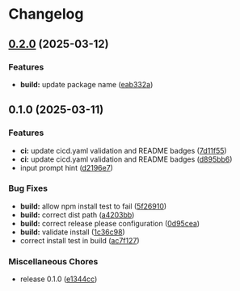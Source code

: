 # Changelog

## [0.2.0](https://github.com/dwmkerr/inquirer-prompts/compare/v0.1.0...v0.2.0) (2025-03-12)


### Features

* **build:** update package name ([eab332a](https://github.com/dwmkerr/inquirer-prompts/commit/eab332a550da24a436ab5bc399ddc75a10ef59e3))

## 0.1.0 (2025-03-11)


### Features

* **ci:** update cicd.yaml validation and README badges ([7d11f55](https://github.com/dwmkerr/inquirer-advanced-input-prompt/commit/7d11f5593d14630b0a2cd49ce270fe44d6d8b229))
* **ci:** update cicd.yaml validation and README badges ([d895bb6](https://github.com/dwmkerr/inquirer-advanced-input-prompt/commit/d895bb6086801dd438bd4c8f3b29456d1793b300))
* input prompt hint ([d2196e7](https://github.com/dwmkerr/inquirer-advanced-input-prompt/commit/d2196e7f3b7cd532bd3d10e184b444bb2f1bbc79))


### Bug Fixes

* **build:** allow npm install test to fail ([5f26910](https://github.com/dwmkerr/inquirer-advanced-input-prompt/commit/5f26910772e6b502afd059a6b0eb85ad8b250c43))
* **build:** correct dist path ([a4203bb](https://github.com/dwmkerr/inquirer-advanced-input-prompt/commit/a4203bbd49899355dc49da30334bfb21c10ed441))
* **build:** correct release please configuration ([0d95cea](https://github.com/dwmkerr/inquirer-advanced-input-prompt/commit/0d95ceac0a0540722a8d5c1e9869d4184a38665a))
* **build:** validate install ([1c36c98](https://github.com/dwmkerr/inquirer-advanced-input-prompt/commit/1c36c982333f51015e1ccc05006335c4c391779f))
* correct install test in build ([ac7f127](https://github.com/dwmkerr/inquirer-advanced-input-prompt/commit/ac7f1273915e0c7a14a81c3b9d36a747917eb9b4))


### Miscellaneous Chores

* release 0.1.0 ([e1344cc](https://github.com/dwmkerr/inquirer-advanced-input-prompt/commit/e1344ccf631dc5a0c0254be45b044ad34c0674cf))
